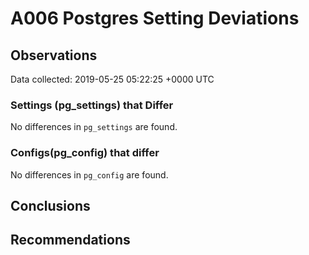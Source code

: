# A006 Postgres Setting Deviations #

## Observations ##
Data collected: 2019-05-25 05:22:25 +0000 UTC  

### Settings (pg_settings) that Differ ###

No differences in `pg_settings` are found.

### Configs(pg_config) that differ ###

No differences in `pg_config` are found.



## Conclusions ##


## Recommendations ##

